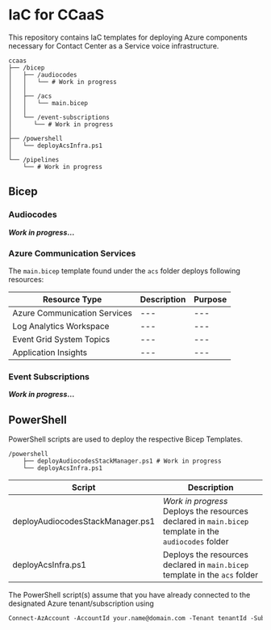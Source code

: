 # IaC for CCaaS
This repository contains IaC templates for deploying Azure components necessary for Contact Center as a Service voice infrastructure.

```
ccaas
├── /bicep
│   ├── /audiocodes
│   │   └── # Work in progress
│   │
│   ├── /acs
│   │   └── main.bicep
│   │
│   └── /event-subscriptions
│      └── # Work in progress
│   
├── /powershell    
│   └── deployAcsInfra.ps1
│
└── /pipelines    
    └── # Work in progress
```

## Bicep
### Audiocodes 
**_Work in progress_...**

### Azure Communication Services
The `main.bicep` template found under the `acs` folder deploys  following resources:

| Resource Type | Description | Purpose | 
| --- | --- | --- |
| Azure Communication Services | --- |  ---|
| Log Analytics Workspace | --- |  ---|
| Event Grid System Topics | --- |  ---|
| Application Insights | --- |  ---|

### Event Subscriptions
**_Work in progress_...**

## PowerShell
PowerShell scripts are used to deploy the respective Bicep Templates.

```
/powershell    
    ├── deployAudiocodesStackManager.ps1 # Work in progress
    └── deployAcsInfra.ps1
```
| Script | Description | 
| --- | --- |
| deployAudiocodesStackManager.ps1 | _Work in progress_<br>Deploys the resources declared in `main.bicep` template in the `audiocodes` folder |
| deployAcsInfra.ps1 | Deploys the resources declared in `main.bicep` template in the `acs` folder  |


The PowerShell script(s) assume that you have already connected to the designated Azure tenant/subscription using
```ps
Connect-AzAccount -AccountId your.name@domain.com -Tenant tenantId -Subscription subscriptionId
```